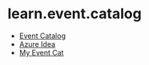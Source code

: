 # learn.event.catalog

- [Event Catalog](https://www.eventcatalog.dev/docs/introduction)
- [Azure Idea](https://www.kallemarjokorpi.fi/blog/how-to-create-and-event-catalog.html)
- [My Event Cat](https://lrneventcatsaeundgrf.z16.web.core.windows.net/)